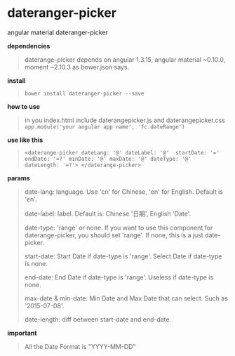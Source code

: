 # dateranger-picker
angular material dateranger-picker

**dependencies**
> daterange-picker depends on angular 1.3.15, angular material ~0.10.0, moment ~2.10.3 as bower.json says.

**install**
> `bower install dateranger-picker --save`

**how to use**

> in you index.html include daterangepicker.js and daterangepicker.css
> `app.module('your angular app name', 'fc.dateRange')`

**use like this**

> `<daterange-picker dateLang: '@' dateLabel: '@'  startDate: '=' endDate: '=?' minDate: '@' maxDate: '@' dateType: '@' dateLength: '=?'>
</daterange-picker>`

**params**
> date-lang: language. Use 'cn' for Chinese, 'en' for English. Default is 'en'.
> 
> date-label: label. Default is: Chinese '日期', English 'Date'.
> 
> date-type: 'range' or none. If you want to use this component for daterange-picker, you should set 'range'. If none, this is a just date-picker.
>  
>   start-date:  Start Date if date-type is 'range'. Select Date if date-type is none.
>  
>   end-date: End Date if date-type is 'range'. Useless if date-type is none.
>   
>   max-date & min-date: Min Date and Max Date that can select. Such as '2015-07-08'.
>  
>   date-length: diff between start-date and end-date.

**important**

> All the Date Format is "YYYY-MM-DD"
